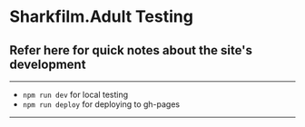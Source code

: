 # Sharkfilm.Adult Testing
## Refer here for quick notes about the site's development
---
- `npm run dev` for local testing
- `npm run deploy` for deploying to gh-pages
---
